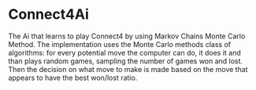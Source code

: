 # Connect4Ai
The Ai that learns to play Connect4 by using Markov Chains Monte Carlo Method.
The implementation uses the Monte Carlo methods class of algorithms: for every
potential move the computer can do, it does it and than plays random games,
sampling the number of games won and lost. Then the decision on what move to make
is made based on the move that appears to have the best won/lost ratio.
